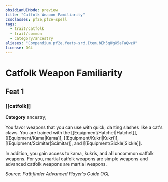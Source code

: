 ```yaml
---
obsidianUIMode: preview
title: "Catfolk Weapon Familiarity"
cssclasses: pf2e,pf2e-spell
tags:
  - trait/catfolk
  - trait/common
  - category/ancestry
aliases: "Compendium.pf2e.feats-srd.Item.bEh5qUgX5eFaQwzU"
license: OGL
---
```

# Catfolk Weapon Familiarity
## Feat 1
### [[catfolk]]

**Category** ancestry; 




You favor weapons that you can use with quick, darting slashes like a cat's claws. You are trained with the [[Equipment/Hatchet|Hatchet]], [[Equipment/Kama|Kama]], [[Equipment/Kukri|Kukri]], [[Equipment/Scimitar|Scimitar]], and [[Equipment/Sickle|Sickle]].

In addition, you gain access to kama, kukris, and all uncommon catfolk weapons. For you, martial catfolk weapons are simple weapons and advanced catfolk weapons are martial weapons.

*Source: Pathfinder Advanced Player's Guide*
*OGL*
